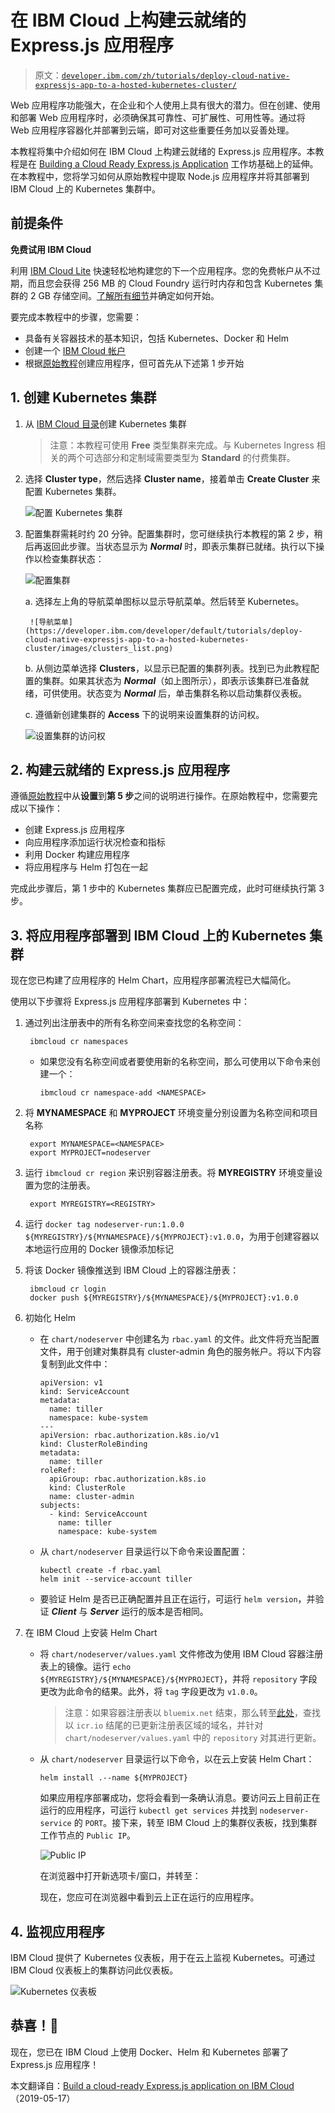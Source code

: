 # 在 IBM Cloud 上构建云就绪的 Express.js 应用程序

> 原文：[`developer.ibm.com/zh/tutorials/deploy-cloud-native-expressjs-app-to-a-hosted-kubernetes-cluster/`](https://developer.ibm.com/zh/tutorials/deploy-cloud-native-expressjs-app-to-a-hosted-kubernetes-cluster/)

Web 应用程序功能强大，在企业和个人使用上具有很大的潜力。但在创建、使用和部署 Web 应用程序时，必须确保其可靠性、可扩展性、可用性等。通过将 Web 应用程序容器化并部署到云端，即可对这些重要任务加以妥善处理。

本教程将集中介绍如何在 IBM Cloud 上构建云就绪的 Express.js 应用程序。本教程是在 [Building a Cloud Ready Express.js Application](https://github.com/CloudNativeJS/tutorial/blob/master/README.md#building-a-cloud-ready-expressjs-application) 工作坊基础上的延伸。在本教程中，您将学习如何从原始教程中提取 Node.js 应用程序并将其部署到 IBM Cloud 上的 Kubernetes 集群中。

## 前提条件

**免费试用 IBM Cloud**

利用 [IBM Cloud Lite](https://cocl.us/IBM_CLOUD_GCG) 快速轻松地构建您的下一个应用程序。您的免费帐户从不过期，而且您会获得 256 MB 的 Cloud Foundry 运行时内存和包含 Kubernetes 集群的 2 GB 存储空间。[了解所有细节](https://www.ibm.com/cloud/blog/announcements/introducing-ibm-cloud-lite-account-2)并确定如何开始。

要完成本教程中的步骤，您需要：

*   具备有关容器技术的基本知识，包括 Kubernetes、Docker 和 Helm
*   创建一个 [IBM Cloud 帐户](https://cocl.us/IBM_CLOUD_GCG)
*   根据[原始教程](https://github.com/CloudNativeJS/tutorial/blob/master/README.md#building-a-cloud-ready-expressjs-application)创建应用程序，但可首先从下述第 1 步开始

## 1\. 创建 Kubernetes 集群

1.  从 [IBM Cloud 目录](https://cloud.ibm.com/kubernetes/catalog/cluster/create?cm_sp=ibmdev-_-developer-tutorials-_-cloudreg)创建 Kubernetes 集群

    > 注意：本教程可使用 **Free** 类型集群来完成。与 Kubernetes Ingress 相关的两个可选部分和定制域需要类型为 **Standard** 的付费集群。

2.  选择 **Cluster type**，然后选择 **Cluster name**，接着单击 **Create Cluster** 来配置 Kubernetes 集群。

    ![配置 Kubernetes 集群](img/189cb8357e9f975dfbe548caf9ede3e7.png)

3.  配置集群需耗时约 20 分钟。配置集群时，您可继续执行本教程的第 2 步，稍后再返回此步骤。当状态显示为 ***Normal*** 时，即表示集群已就绪。执行以下操作以检查集群状态：

    ![配置集群](img/b2e8f5aba883108e212b7c7f38554afa.png)

    a. 选择左上角的导航菜单图标以显示导航菜单。然后转至 Kubernetes。

    ```
     ![导航菜单](https://developer.ibm.com/developer/default/tutorials/deploy-cloud-native-expressjs-app-to-a-hosted-kubernetes-cluster/images/clusters_list.png) 
    ```

    b. 从侧边菜单选择 **Clusters**，以显示已配置的集群列表。找到已为此教程配置的集群。如果其状态为 ***Normal***（如上图所示），即表示该集群已准备就绪，可供使用。状态变为 ***Normal*** 后，单击集群名称以启动集群仪表板。

    c. 遵循新创建集群的 **Access** 下的说明来设置集群的访问权。

    ![设置集群的访问权](img/a0390da1e5545bcdaf048b3cdfc784bd.png)

## 2\. 构建云就绪的 Express.js 应用程序

遵循[原始教程](https://github.com/CloudNativeJS/tutorial/blob/master/README.md#building-a-cloud-ready-expressjs-application)中从**设置**到**第 5 步**之间的说明进行操作。在原始教程中，您需要完成以下操作：

*   创建 Express.js 应用程序
*   向应用程序添加运行状况检查和指标
*   利用 Docker 构建应用程序
*   将应用程序与 Helm 打包在一起

完成此步骤后，第 1 步中的 Kubernetes 集群应已配置完成，此时可继续执行第 3 步。

## 3\. 将应用程序部署到 IBM Cloud 上的 Kubernetes 集群

现在您已构建了应用程序的 Helm Chart，应用程序部署流程已大幅简化。

使用以下步骤将 Express.js 应用程序部署到 Kubernetes 中：

1.  通过列出注册表中的所有名称空间来查找您的名称空间：

    ```
     ibmcloud cr namespaces 
    ```

    *   如果您没有名称空间或者要使用新的名称空间，那么可使用以下命令来创建一个：

        ```
        ibmcloud cr namespace-add <NAMESPACE> 
        ```

2.  将 **MYNAMESPACE** 和 **MYPROJECT** 环境变量分别设置为名称空间和项目名称

    ```
     export MYNAMESPACE=<NAMESPACE>
     export MYPROJECT=nodeserver 
    ```

3.  运行 `ibmcloud cr region` 来识别容器注册表。将 **MYREGISTRY** 环境变量设置为您的注册表。

    ```
     export MYREGISTRY=<REGISTRY> 
    ```

4.  运行 `docker tag nodeserver-run:1.0.0 ${MYREGISTRY}/${MYNAMESPACE}/${MYPROJECT}:v1.0.0`，为用于创建容器以本地运行应用的 Docker 镜像添加标记

5.  将该 Docker 镜像推送到 IBM Cloud 上的容器注册表：

    ```
     ibmcloud cr login
     docker push ${MYREGISTRY}/${MYNAMESPACE}/${MYPROJECT}:v1.0.0 
    ```

6.  初始化 Helm

    *   在 `chart/nodeserver` 中创建名为 `rbac.yaml` 的文件。此文件将充当配置文件，用于创建对集群具有 cluster-admin 角色的服务帐户。将以下内容复制到此文件中：

        ```
        apiVersion: v1
        kind: ServiceAccount
        metadata:
          name: tiller
          namespace: kube-system
        ---
        apiVersion: rbac.authorization.k8s.io/v1
        kind: ClusterRoleBinding
        metadata:
          name: tiller
        roleRef:
          apiGroup: rbac.authorization.k8s.io
          kind: ClusterRole
          name: cluster-admin
        subjects:
          - kind: ServiceAccount
            name: tiller
            namespace: kube-system 
        ```

    *   从 `chart/nodeserver` 目录运行以下命令来设置配置：

        ```
        kubectl create -f rbac.yaml
        helm init --service-account tiller 
        ```

    *   要验证 Helm 是否已正确配置并且正在运行，可运行 `helm version`，并验证 ***Client*** 与 ***Server*** 运行的版本是否相同。

7.  在 IBM Cloud 上安装 Helm Chart

    *   将 `chart/nodeserver/values.yaml` 文件修改为使用 IBM Cloud 容器注册表上的镜像。运行 `echo ${MYREGISTRY}/${MYNAMESPACE}/${MYPROJECT}`，并将 `repository` 字段更改为此命令的结果。此外，将 `tag` 字段更改为 `v1.0.0`。

        > 注意：如果容器注册表以 `bluemix.net` 结束，那么转至[此处](https://cloud.ibm.com/docs/services/Registry?topic=registry-registry_overview#registry_regions_local)，查找以 `icr.io` 结尾的已更新注册表区域的域名，并针对 `chart/nodeserver/values.yaml` 中的 `repository` 对其进行更新。

    *   从 `chart/nodeserver` 目录运行以下命令，以在云上安装 Helm Chart：

        ```
        helm install .--name ${MYPROJECT} 
        ```

        如果应用程序部署成功，您将会看到一条确认消息。要访问云上目前正在运行的应用程序，可运行 `kubectl get services` 并找到 `nodeserver-service` 的 `PORT`。接下来，转至 IBM Cloud 上的集群仪表板，找到集群工作节点的 `Public IP`。

        ![Public IP](img/fa461aa0c1b71a1f41c3ea07e6d7d3a0.png)

        在浏览器中打开新选项卡/窗口，并转至<public ip="ip">：</public>

        现在，您应可在浏览器中看到云上正在运行的应用程序。

## 4\. 监视应用程序

IBM Cloud 提供了 Kubernetes 仪表板，用于在云上监视 Kubernetes。可通过 IBM Cloud 仪表板上的集群访问此仪表板。

![Kubernetes 仪表板](img/d6b99eb833772995c4eaa16d97c96d78.png)

## 恭喜！🎉

现在，您已在 IBM Cloud 上使用 Docker、Helm 和 Kubernetes 部署了 Express.js 应用程序！

本文翻译自：[Build a cloud-ready Express.js application on IBM Cloud](https://developer.ibm.com/tutorials/deploy-cloud-native-expressjs-app-to-a-hosted-kubernetes-cluster/)（2019-05-17）